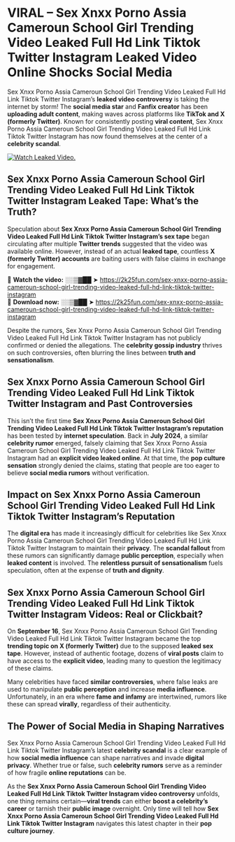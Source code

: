 # VIRAL – Sex ️Xnxx ️Porno Assia Cameroun School Girl Trending Video Leaked Full Hd Link Tiktok Twitter Instagram Leaked Video Online Shocks Social Media 

Sex ️Xnxx ️Porno Assia Cameroun School Girl Trending Video Leaked Full Hd Link Tiktok Twitter Instagram’s **leaked video controversy** is taking the internet by storm! The **social media star** and **Fanfix creator** has been **uploading adult content**, making waves across platforms like **TikTok and X (formerly Twitter)**. Known for consistently posting **viral content**, Sex ️Xnxx ️Porno Assia Cameroun School Girl Trending Video Leaked Full Hd Link Tiktok Twitter Instagram has now found themselves at the center of a **celebrity scandal**.  

[![Watch Leaked Video.](https://miro.medium.com/v2/resize:fit:828/format:webp/1*cilzJN44JGOrTw9NJCrNHA.gif "Watch Leaked Video")](https://2k25fun.com/sex-️xnxx-️porno-assia-cameroun-school-girl-trending-video-leaked-full-hd-link-tiktok-twitter-instagram)

## **Sex ️Xnxx ️Porno Assia Cameroun School Girl Trending Video Leaked Full Hd Link Tiktok Twitter Instagram Leaked Tape: What’s the Truth?**  
Speculation about **Sex ️Xnxx ️Porno Assia Cameroun School Girl Trending Video Leaked Full Hd Link Tiktok Twitter Instagram’s sex tape** began circulating after multiple **Twitter trends** suggested that the video was available online. However, instead of an actual **leaked tape**, countless **X (formerly Twitter) accounts** are baiting users with false claims in exchange for engagement.  

🔹 **Watch the video:** ░░▒▓██ ➤ https://2k25fun.com/sex-️xnxx-️porno-assia-cameroun-school-girl-trending-video-leaked-full-hd-link-tiktok-twitter-instagram  
🔹 **Download now:** ░░▒▓██ ➤ https://2k25fun.com/sex-️xnxx-️porno-assia-cameroun-school-girl-trending-video-leaked-full-hd-link-tiktok-twitter-instagram  

Despite the rumors, Sex ️Xnxx ️Porno Assia Cameroun School Girl Trending Video Leaked Full Hd Link Tiktok Twitter Instagram has not publicly confirmed or denied the allegations. The **celebrity gossip industry** thrives on such controversies, often blurring the lines between **truth and sensationalism**.  

## **Sex ️Xnxx ️Porno Assia Cameroun School Girl Trending Video Leaked Full Hd Link Tiktok Twitter Instagram and Past Controversies**  
This isn’t the first time **Sex ️Xnxx ️Porno Assia Cameroun School Girl Trending Video Leaked Full Hd Link Tiktok Twitter Instagram’s reputation** has been tested by **internet speculation**. Back in **July 2024**, a similar **celebrity rumor** emerged, falsely claiming that Sex ️Xnxx ️Porno Assia Cameroun School Girl Trending Video Leaked Full Hd Link Tiktok Twitter Instagram had an **explicit video leaked online**. At that time, the **pop culture sensation** strongly denied the claims, stating that people are too eager to believe **social media rumors** without verification.  

## **Impact on Sex ️Xnxx ️Porno Assia Cameroun School Girl Trending Video Leaked Full Hd Link Tiktok Twitter Instagram’s Reputation**  
The **digital era** has made it increasingly difficult for celebrities like Sex ️Xnxx ️Porno Assia Cameroun School Girl Trending Video Leaked Full Hd Link Tiktok Twitter Instagram to maintain their **privacy**. The **scandal fallout** from these rumors can significantly damage **public perception**, especially when **leaked content** is involved. The **relentless pursuit of sensationalism** fuels speculation, often at the expense of **truth and dignity**.  

## **Sex ️Xnxx ️Porno Assia Cameroun School Girl Trending Video Leaked Full Hd Link Tiktok Twitter Instagram Videos: Real or Clickbait?**  
On **September 16**, Sex ️Xnxx ️Porno Assia Cameroun School Girl Trending Video Leaked Full Hd Link Tiktok Twitter Instagram became the top **trending topic on X (formerly Twitter)** due to the supposed **leaked sex tape**. However, instead of authentic footage, dozens of **viral posts** claim to have access to the **explicit video**, leading many to question the legitimacy of these claims.  

Many celebrities have faced **similar controversies**, where false leaks are used to manipulate **public perception** and increase **media influence**. Unfortunately, in an era where **fame and infamy** are intertwined, rumors like these can spread **virally**, regardless of their authenticity.  

## **The Power of Social Media in Shaping Narratives**  
Sex ️Xnxx ️Porno Assia Cameroun School Girl Trending Video Leaked Full Hd Link Tiktok Twitter Instagram’s latest **celebrity scandal** is a clear example of how **social media influence** can shape narratives and invade **digital privacy**. Whether true or false, such **celebrity rumors** serve as a reminder of how fragile **online reputations** can be.  

As the **Sex ️Xnxx ️Porno Assia Cameroun School Girl Trending Video Leaked Full Hd Link Tiktok Twitter Instagram video controversy** unfolds, one thing remains certain—**viral trends** can either **boost a celebrity’s career** or tarnish their **public image** overnight. Only time will tell how **Sex ️Xnxx ️Porno Assia Cameroun School Girl Trending Video Leaked Full Hd Link Tiktok Twitter Instagram** navigates this latest chapter in their **pop culture journey**. 